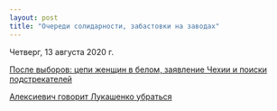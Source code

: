 ```yaml
---
layout: post
title: "Очереди солидарности, забастовки на заводах"
---
```


Четверг, 13 августа 2020 г.

[После выборов: цепи женщин в белом, заявление Чехии и поиски подстрекателей](https://people.onliner.by/2020/08/13/utro-v-stolice)

[Алексиевич говорит Лукашенко убраться](https://kyky.org/pain/aleksievich-govorit-lukashenko-ubratsya-voennye-vybrasyvayut-formu-v-musorku-samoe-vazhnoe-o-chetvyortyh-sutkah-protestov-v-belarusi)
